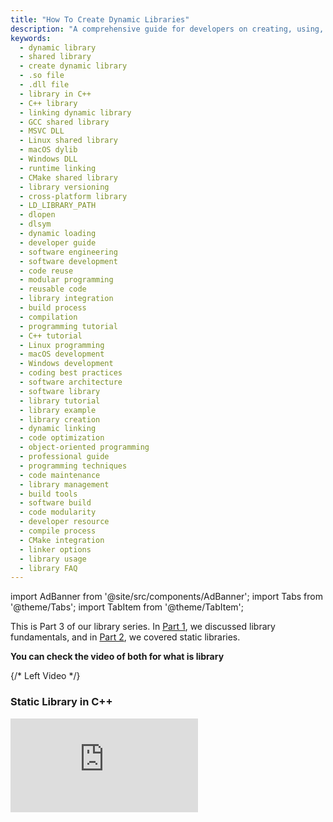 ```yaml
---
title: "How To Create Dynamic Libraries"
description: "A comprehensive guide for developers on creating, using, and integrating dynamic libraries (shared objects) across Linux, macOS, and Windows platforms. Includes step-by-step instructions, best practices, and cross-platform considerations."
keywords:
  - dynamic library
  - shared library
  - create dynamic library
  - .so file
  - .dll file
  - library in C++
  - C++ library
  - linking dynamic library
  - GCC shared library
  - MSVC DLL
  - Linux shared library
  - macOS dylib
  - Windows DLL
  - runtime linking
  - CMake shared library
  - library versioning
  - cross-platform library
  - LD_LIBRARY_PATH
  - dlopen
  - dlsym
  - dynamic loading
  - developer guide
  - software engineering
  - software development
  - code reuse
  - modular programming
  - reusable code
  - library integration
  - build process
  - compilation
  - programming tutorial
  - C++ tutorial
  - Linux programming
  - macOS development
  - Windows development
  - coding best practices
  - software architecture
  - software library
  - library tutorial
  - library example
  - library creation
  - dynamic linking
  - code optimization
  - object-oriented programming
  - professional guide
  - programming techniques
  - code maintenance
  - library management
  - build tools
  - software build
  - code modularity
  - developer resource
  - compile process
  - CMake integration
  - linker options
  - library usage
  - library FAQ
---
```


import AdBanner from '@site/src/components/AdBanner';
import Tabs from '@theme/Tabs';
import TabItem from '@theme/TabItem';

This is Part 3 of our library series. In [Part 1](https://www.compilersutra.com/docs/how_to/library_part1), we discussed library fundamentals, and in [Part 2](https://www.compilersutra.com/docs/how_to/static_library), we covered static libraries.

<strong>You can check the video of both for what is library</strong>

<div style={{ 
  display: 'flex',
  flexDirection: 'row',
  gap: '40px',
  marginTop: '40px'
}}>
  {/* Left Video */}
  <div style={{ flex: 1 }}>
    <h3 style={{ textAlign: 'center', marginBottom: '10px' }}>
      Static Library in C++
    </h3>
    <div style={{ 
      position: 'relative',
      paddingBottom: '56.25%', // maintain 16:9 aspect ratio
      height: 0,
      overflow: 'hidden'
    }}>
      <iframe 
        src="https://www.youtube.com/embed/zmYZeyfPEug"
        title="static library in cpp"
        style={{ position: 'absolute', top: 0, left: 0, width: '100%', height: '100%' }}
        frameBorder="0"
        allow="accelerometer; autoplay; clipboard-write; encrypted-media; gyroscope; picture-in-picture; web-share"
        allowFullScreen
      />
    </div>
  </div>

  {/* Right Video */}
  <div style={{ flex: 1 }}>
    <h3 style={{ textAlign: 'center', marginBottom: '5px' }}>
      Library Tutorial
    </h3>
    <div style={{ 
      position: 'relative',
      paddingBottom: '56.25%',
      height: 0,
      overflow: 'hidden'
    }}>
      <iframe 
        src="https://www.youtube.com/embed/ypsiVLQMmNM"
        title="library tutorial"
        style={{ position: 'absolute', top: 0, left: 0, width: '100%', height: '100%' }}
        frameBorder="0"
        allow="accelerometer; autoplay; clipboard-write; encrypted-media; gyroscope; picture-in-picture; web-share"
        allowFullScreen
      />
    </div>
  </div>
</div>


<div>
  <AdBanner />
</div>

## Table of Contents

- [What is a Dynamic Library?](#what-is-a-dynamic-library)
  - [Definition](#definition)
  - [Advantages & Disadvantages](#advantages--disadvantages)
- [Creating a Dynamic Library (Linux/macOS)](#creating-a-dynamic-library-linuxmacos)
  - [Step 1: Write Position-Independent Code](#step-1-write-position-independent-code)
  - [Step 2: Compile as Shared Object](#step-2-compile-as-shared-object)
  - [Step 3: Create the .so/.dylib File](#step-3-create-the-shared-library)
  - [Step 4: Use the Library](#step-4-use-the-library)
- [Creating a Dynamic Library (Windows)](#creating-a-dynamic-library-windows)
- [FAQs](#faqs)
- [Explore More](#more-articles)

<div>
  <AdBanner />
</div>

###### <h5 align="center">What is a Dynamic Library?</h5>

##### Definition

A ***dynamic library*** (also called shared library) is a `collection of compiled code` that is `loaded at runtime` rather than being embedded into the executable. Multiple programs can share the same library in memory, and updates to the library don't require recompiling dependent applications.

:::tip `Think of it as`
A toolbox that stays separate from your program - tools are fetched when needed, allowing multiple programs to use the same tools simultaneously.
:::

<img
  src="/img/dynamic_library.svg"
  alt="Diagram showing programs linking to a shared library at runtime"
  style={{
    width: '100%',
    maxWidth: '400px',
    height: 'auto',
    display: 'block',
    margin: '0 auto'
  }}
/>

##### Advantages & Disadvantages

| ✅ **Advantage** | ❌ **Corresponding Disadvantage** |
|----------------|-------------------------------|
| **Smaller executables** - Only references to the library are included | **Runtime dependency** - Requires the library to be present on the target system |
| **Memory efficient** - Shared code loaded once in memory | **Versioning issues** - "DLL hell" with incompatible versions |
| **Easy updates** - Replace library without recompiling programs | **Slower startup** - Runtime linking overhead |
| **Plugin architecture** - Can load/unload libraries dynamically | **Complex deployment** - Must distribute library files |
| **Reduced disk space** - Single copy serves multiple programs | **Security risks** - Malicious library replacement possible |

<details>
<summary><strong>Practical Insight</strong></summary>

*Dynamic libraries are ideal for system libraries, large codebases, and when memory efficiency across multiple processes is important.*

</details>

<div>
  <AdBanner />
</div>


###### <h5 align="center">Creating a Dynamic Library (Linux/macOS)</h5>

As we already discussed what a dynamic library is, the next step is to understand how to create one. On Linux and macOS, the process is straightforward and can be broken down into these steps:

1. **Write the source code** that contains the functions you want to reuse.  
2. **Compile the source into position-independent object files** using the `-fPIC` flag.  
3. **Generate the dynamic library** (`.so` on Linux, `.dylib` on macOS) with the `-shared` option.  
4. **Write a main program** that calls the functions from the library.  
5. **Compile the program and link it** with the dynamic library.  
6. **Run the program**, making sure the library path is set.

:::tip (via `LD_LIBRARY_PATH` on Linux or `DYLD_LIBRARY_PATH` on macOS).  
:::

<img
  src="/img/dynamic_library_1.svg"
  alt="Workflow: source files → position-independent object files → shared library → runtime linking"
  style={{
    width: '100%',
    maxWidth: '800px',
    height: 'auto',
    display: 'block',
    margin: '0 auto'
  }}
/>

<div>
  <AdBanner />
</div>


:::caution Let's Start doing it.
:::

###### Step 1: Write Position-Independent Code

<Tabs>
<TabItem value="Header" label="Header of Math">

```cpp
#ifndef MATH_UTILS_H
#define MATH_UTILS_H

// Export the function from a shared library
__attribute__((visibility("default")))
int add(int a, int b);

#endif
```

**Explanation:**

* `#ifndef MATH_UTILS_H` / `#define MATH_UTILS_H` / `#endif`
  These are **include guards**. They prevent the file from being included multiple times in the same translation unit, which avoids *“redefinition”* errors.

* `__attribute__((visibility("default")))`

  * This is a GCC/Clang extension used in shared libraries.
  * It marks the function `add` as **exported** (visible outside the library).
  * Without it, if you compile with `-fvisibility=hidden`, the function wouldn’t be accessible to programs linking against the `.so` (dynamic library).

* `int add(int a, int b);`
  This is the **declaration** of the function. It tells the compiler that a function named `add` exists, takes two integers, and returns an integer.
  The actual code (implementation) is elsewhere, in the `.cpp` file.

</TabItem>
<TabItem value="math_utils.cpp" label="source code">

```cpp
#include "math_utils.h"

int add(int a, int b) {
    return a + b;
}
```

**Explanation:**

* `#include "math_utils.h"`
  Brings in the function declaration from the header file so the compiler knows this definition matches the declaration.
  This ensures consistency between declaration and implementation.

* `int add(int a, int b) { return a + b; }`
  This is the **definition (implementation)** of the function.

  * It takes two integers, `a` and `b`.
  * Returns their sum.

This definition will be compiled into the object code and, when building a dynamic library, will be exported as a symbol (because of the 

</TabItem>
</Tabs>

<div>
  <AdBanner />
</div>


###### Step 2: Compile as Shared Object

```rust
g++ -fPIC -c math_utils.cpp -o math_utils.o
```

| Feature                 | Static Library (.a / .lib)                                                                 | Shared Library (.so / .dll)                                                                 |
|--------------------------|---------------------------------------------------------------------------------------------|----------------------------------------------------------------------------------------------|
| **Definition**           | A collection of compiled functions bundled into a single file, linked into the program.    | A collection of compiled functions loaded into memory at runtime and shared among programs. |
| **Linking**              | Linked at **compile time**. Code is copied directly into the executable.                   | Linked at **runtime** using dynamic linking.                                                |
| **File Size**            | Increases executable size because library code is embedded.                                | Smaller executables since the library is external.                                          |
| **Memory Usage**         | Each program has its own copy of the library in memory.                                    | Multiple programs share the same library in memory.                                         |
| **Performance**          | Slightly faster execution (no runtime linking).                                            | Small overhead due to dynamic linking at runtime.                                           |
| **Updates**              | Requires **rebuilding the program** if the library changes.                                | Can update library independently, without recompiling the program.                          |
| **Portability**          | More portable, since everything is in one executable.                                      | Less portable, must ship `.so`/`.dll` files with the program.                               |
| **Use Case**             | Useful for small projects, embedded systems, or when portability is key.                   | Useful for large projects, systems with many apps using common libraries.                   |

:::caution `What happens overall`

* The compiler reads `math_utils.cpp`.
* Produces **position-independent machine code**.
* Stores it inside `math_utils.o`.
* This `.o` file is then ready to be linked into a **shared library (`.so`)** or a **static library (`.a`)**.
:::

<div>
  <AdBanner />
</div>


###### Step 3: Create the Shared Library


```rust
g++ -shared -o libmath.so math_utils.o
```

* **`g++`** → GNU C++ compiler.
* **`-shared`** → Tells the compiler to produce a **shared library** (also called a dynamic library) instead of an executable. On Linux, shared libraries usually have the extension `.so` (shared object).
* **`-o libmath.so`** → Names the output file `libmath.so`.
* **`math_utils.o`** → The object file you want to include in the library. This is typically created first with:


***macOS alternative***

```rust
g++ -dynamiclib -o libmath.dylib math_utils.o
```

* **`-dynamiclib`** → macOS equivalent of `-shared`.
* **`libmath.dylib`** → Output file in macOS style (`.dylib` instead of `.so`).
* **`math_utils.o`** → Same object file.

On macOS, dynamic libraries conventionally use `.dylib`.


:::caution ***Summary***

* On **Linux**, you make `libmath.so`.
* On **macOS**, you make `libmath.dylib`.
* Both are shared libraries that can be loaded at runtime or linked to executables.
:::


<div>
  <AdBanner />
</div>


###### Step 4: Use the Library

The folder structure would be
```rust
├── main.cpp
├── math_utils.cpp
├── math_utils.h
```
***Why we want to test?***

When you create a **dynamic library** in C++, it’s not enough to just build it. You need to test it to ensure:

* The library was built correctly (`.so` on Linux `.dylib` on macOS, `.dll` on Windows).
* Functions inside the library actually work as expected.
* It can be linked with other programs without errors.

Testing basically means **writing a small program (client code)** that uses the functions from the library. If the program compiles, links, and runs correctly, then the dynamic library is good.


:::tip The code for testing library
:::

```cpp
#include <iostream>
#include "math_utils.h"   // Include the header to use add()

int main() {
    std::cout << "[LOG] Program started." << std::endl;

    int x = 12, y = 8;

    std::cout << "[LOG] Calling add(" << x << ", " << y << ")..." << std::endl;
    int result = add(x, y);

    std::cout << "Result of addition: " << result << std::endl;

    std::cout << "[LOG] Program finished." << std::endl;
    return 0;
}
```
```rust
# Compile main program
g++ main.cpp -L. -lmath -o program
```

```rust
# Run (may need to set library path)
export LD_LIBRARY_PATH=.:$LD_LIBRARY_PATH
./program
```

###### <h5 align="center">Creating a Dynamic Library (Windows)</h5>

**Using MSVC (DLL):**

```bat
cl /LD math_utils.cpp
# Creates math_utils.dll and math_utils.lib

# Compile main program
cl main.cpp math_utils.lib
```

**Using MinGW:**

```rust
//same as linux will recommend use wsl in windows
g++ -shared -o math_utils.dll math_utils.o
```



## FAQs

import { ComicQA } from '../mcq/interview_question/Question_comics';

<ComicQA
  question="1) What is a dynamic library?"
  answer="A collection of compiled code loaded at runtime, shared between multiple programs."
  code={`// Linux
g++ -shared -o libmath.so math.o`}
  example="Like a shared toolbox used by different workers when needed."
  whenToUse="When memory efficiency or easy updates are important."
/>

<ComicQA
  question="2) How does dynamic linking work?"
  answer="The linker records library references but actual linking happens at runtime."
  code={`// Compile
g++ main.cpp -lmath -o app

// Runtime
./app  # Loads libmath.so`}
  example="Like making a shopping list vs actually buying items."
  whenToUse="Default approach for most system libraries."
/>

<ComicQA
  question="3) Difference between static and dynamic library?"
  answer="Static libraries are copied into executables, dynamic ones are linked at runtime."
  code={`// Static link
g++ main.cpp libmath.a -o app`}
  example="Static is like owning your own car, dynamic is like using Uber when needed."
  whenToUse="Dynamic for smaller apps and easier updates, static when portability matters."
/>

<ComicQA
  question="4) What is PIC (Position Independent Code)?"
  answer="Machine code that can run at any memory address."
  code={`g++ -fPIC -c math_utils.cpp -o math_utils.o`}
  example="Like furniture designed to fit in any room layout."
  whenToUse="When creating shared libraries."
/>

<ComicQA
  question="5) How do you create a dynamic library on macOS?"
  answer="Use -dynamiclib instead of -shared."
  code={`g++ -dynamiclib -o libmath.dylib math_utils.o`}
  example="Same recipe, but slightly different cooking pan."
  whenToUse="When targeting macOS systems."
/>

<ComicQA
  question="6) What is LD_LIBRARY_PATH?"
  answer="An environment variable that tells the system where to look for shared libraries."
  code={`export LD_LIBRARY_PATH=.:$LD_LIBRARY_PATH`}
  example="Like giving GPS directions to your house before friends visit."
  whenToUse="When your library is not in standard system paths."
/>

<ComicQA
  question="7) What is dlopen and dlsym?"
  answer="Functions in C/C++ to load shared libraries and fetch symbols at runtime."
  code={`#include <dlfcn.h>
void* handle = dlopen("libmath.so", RTLD_LAZY);`}
  example="Like opening a box and looking up items by their labels."
  whenToUse="For plugins or modular applications."
/>

<ComicQA
  question="8) Why use dynamic libraries?"
  answer="They save memory, allow smaller executables, and make updates easier."
  code={`apt-get install libssl-dev  # System-wide dynamic lib`}
  example="Like one fridge shared by a whole family."
  whenToUse="For commonly used or frequently updated code."
/>

<ComicQA
  question="9) What happens if a dynamic library is missing?"
  answer="The program won’t run and throws a loader error."
  code={`error while loading shared libraries: libmath.so: cannot open shared object file`}
  example="Like trying to call a friend whose phone is switched off."
  whenToUse="Ensure deployment bundles required libraries or sets proper paths."
/>

<ComicQA
  question="10) Can dynamic libraries be versioned?"
  answer="Yes, libraries often have version numbers to ensure compatibility."
  code={`libmath.so -> libmath.so.1.2.3`}
  example="Like multiple editions of the same textbook."
  whenToUse="When maintaining backward compatibility across versions."
/>




## More Articles

<Tabs>
  <TabItem value="docs" label="📚 Documentation">
             - [CompilerSutra Home](https://compilersutra.com)
                - [CompilerSutra Homepage (Alt)](https://compilersutra.com/)
                - [Getting Started Guide](https://compilersutra.com/get-started)
                - [Newsletter Signup](https://compilersutra.com/newsletter)
                - [Skip to Content (Accessibility)](https://compilersutra.com#__docusaurus_skipToContent_fallback)


  </TabItem>

  <TabItem value="tutorials" label="📖 Tutorials & Guides">

        - [AI Documentation](https://compilersutra.com/docs/Ai)
        - [DSA Overview](https://compilersutra.com/docs/DSA/)
        - [DSA Detailed Guide](https://compilersutra.com/docs/DSA/DSA)
        - [MLIR Introduction](https://compilersutra.com/docs/MLIR/intro)
        - [TVM for Beginners](https://compilersutra.com/docs/tvm-for-beginners)
        - [Python Tutorial](https://compilersutra.com/docs/python/python_tutorial)
        - [C++ Tutorial](https://compilersutra.com/docs/c++/CppTutorial)
        - [C++ Main File Explained](https://compilersutra.com/docs/c++/c++_main_file)
        - [Compiler Design Basics](https://compilersutra.com/docs/compilers/compiler)
        - [OpenCL for GPU Programming](https://compilersutra.com/docs/gpu/opencl)
        - [LLVM Introduction](https://compilersutra.com/docs/llvm/intro-to-llvm)
        - [Introduction to Linux](https://compilersutra.com/docs/linux/intro_to_linux)

  </TabItem>

  <TabItem value="assessments" label="📝 Assessments">

        - [C++ MCQs](https://compilersutra.com/docs/mcq/cpp_mcqs)
        - [C++ Interview MCQs](https://compilersutra.com/docs/mcq/interview_question/cpp_interview_mcqs)

  </TabItem>

  <TabItem value="projects" label="🛠️ Projects">

            - [Project Documentation](https://compilersutra.com/docs/Project)
            - [Project Index](https://compilersutra.com/docs/project/)
            - [Graphics Pipeline Overview](https://compilersutra.com/docs/The_Graphic_Rendering_Pipeline)
            - [Graphic Rendering Pipeline (Alt)](https://compilersutra.com/docs/the_graphic_rendering_pipeline/)

  </TabItem>

  <TabItem value="resources" label="🌍 External Resources">

            - [LLVM Official Docs](https://llvm.org/docs/)
            - [Ask Any Question On Quora](https://compilersutra.quora.com)
            - [GitHub: FixIt Project](https://github.com/aabhinavg1/FixIt)
            - [GitHub Sponsors Page](https://github.com/sponsors/aabhinavg1)

  </TabItem>

  <TabItem value="social" label="📣 Social Media">

            - [🐦 Twitter - CompilerSutra](https://twitter.com/CompilerSutra)
            - [💼 LinkedIn - Abhinav](https://www.linkedin.com/in/abhinavcompilerllvm/)
            - [📺 YouTube - CompilerSutra](https://www.youtube.com/@compilersutra)

  </TabItem>
</Tabs>
> ***Will cover more in upcoming artilce***

<div>
  <AdBanner />
</div>
